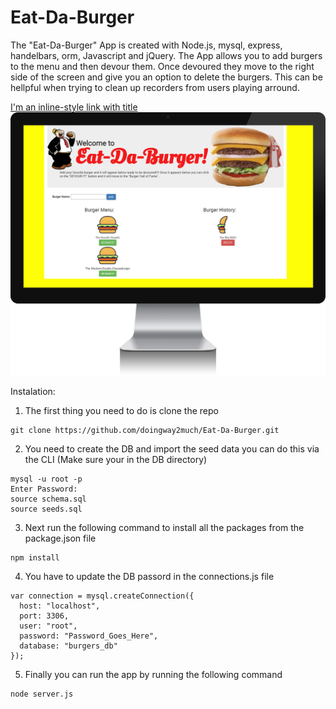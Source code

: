 # Eat-Da-Burger
The "Eat-Da-Burger" App is created with Node.js, mysql, express, handelbars, orm, Javascript and jQuery.  The App allows you to add burgers to the menu and then devour them.  Once devoured they move to the right side of the screen and give you an option to delete the burgers.  This can be hellpful when trying to clean up recorders from users playing arround.


[I'm an inline-style link with title](https://dry-beach-45701.herokuapp.com "Live demo")
![IMG1](https://github.com/doingway2much/Bootstrap-Portfolio/blob/master/assets/img/BurgerApp.jpg?raw=true)


Instalation:
1)  The first thing you need to do is clone the repo
```
git clone https://github.com/doingway2much/Eat-Da-Burger.git
```
2)  You need to create the DB and import the seed data you can do this via the CLI (Make sure your in the DB directory)
```
mysql -u root -p 
Enter Password:
source schema.sql
source seeds.sql
```
3) Next run the following command to install all the packages from the package.json file
```
npm install
```
4)  You have to update the DB passord in the connections.js file
```
var connection = mysql.createConnection({
  host: "localhost",
  port: 3306,
  user: "root",
  password: "Password_Goes_Here",
  database: "burgers_db"
});
```
5)  Finally you can run the app by running the following command
```
node server.js
```
